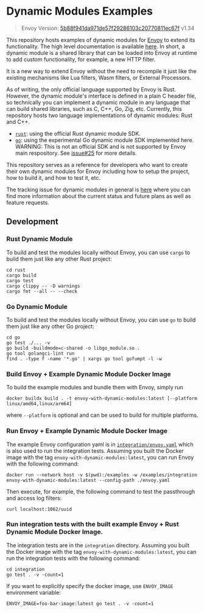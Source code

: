 # Dynamic Modules Examples

> Envoy Version: [5b88f941da971de57f29286103c20770811ec67f] v1.34

This repository hosts examples of dynamic modules for [Envoy] to extend its functionality.
The high level documentation is available [here][High Level Doc]. In short, a dynamic module is a shared library
that can be loaded into Envoy at runtime to add custom functionality, for example, a new HTTP filter.

It is a new way to extend Envoy without the need to recompile it just like the existing mechanisms
like Lua filters, Wasm filters, or External Processors.

As of writing, the only official language supported by Envoy is Rust. However, the dynamic module's interface is defined in a plain
C header file, so technically you can implement a dynamic module in any language that can build shared libraries, such as C, C++, Go, Zig, etc.
Currently, this repository hosts two language implementations of dynamic modules: Rust and C++.
* [`rust`](rust): using the official Rust dynamic module SDK.
* [`go`](go): using the experimental Go dynamic module SDK implemented here. WARNING: This is not an official SDK and is not
  supported by Envoy main respository. See [issue#25](https://github.com/envoyproxy/dynamic-modules-examples/issues/25) for more details.

This repository serves as a reference for developers who want to create their own dynamic modules for Envoy including
how to setup the project, how to build it, and how to test it, etc.

The tracking issue for dynamic modules in general is [here](https://github.com/envoyproxy/envoy/issues/38392) where you can find more information about the current status and future plans as well as feature requests.

## Development

### Rust Dynamic Module

To build and test the modules locally without Envoy, you can use `cargo` to build them just like any other Rust project:

```
cd rust
cargo build
cargo test
cargo clippy -- -D warnings
cargo fmt --all -- --check
```

### Go Dynamic Module
To build and test the modules locally without Envoy, you can use `go` to build them just like any other Go project:

```
cd go
go test ./... -v
go build -buildmode=c-shared -o libgo_module.so .
go tool golangci-lint run
find . -type f -name '*.go' | xargs go tool gofumpt -l -w
```

### Build Envoy + Example Dynamic Module Docker Image

To build the example modules and bundle them with Envoy, simply run

```
docker buildx build . -t envoy-with-dynamic-modules:latest [--platform linux/amd64,linux/arm64]
```

where `--platform` is optional and can be used to build for multiple platforms.

### Run Envoy + Example Dynamic Module Docker Image

The example Envoy configuration yaml is in [`integration/envoy.yaml`](integration/envoy.yaml) which is also used
to run the integration tests. Assuming you built the Docker image with the tag `envoy-with-dynamic-modules:latest`, you can run Envoy with the following command:

```
docker run --network host -v $(pwd):/examples -w /examples/integration envoy-with-dynamic-modules:latest --config-path ./envoy.yaml
```

Then execute, for example, the following command to test the passthrough and access log filters:

```
curl localhost:1062/uuid
```

### Run integration tests with the built example Envoy + Rust Dynamic Module Docker Image.

The integration tests are in the `integration` directory. Assuming you built the Docker image with the tag `envoy-with-dynamic-modules:latest`, you can run the integration tests with the following command:
```
cd integration
go test . -v -count=1
```

If you want to explicitly specify the docker image, use `ENVOY_IMAGE` environment variable:
```
ENVOY_IMAGE=foo-bar-image:latest go test . -v -count=1
```

[5b88f941da971de57f29286103c20770811ec67f]: https://github.com/envoyproxy/envoy/tree/5b88f941da971de57f29286103c20770811ec67f
[Envoy]: https://github.com/envoyproxy/envoy
[High Level Doc]: https://www.envoyproxy.io/docs/envoy/latest/intro/arch_overview/advanced/dynamic_modules
